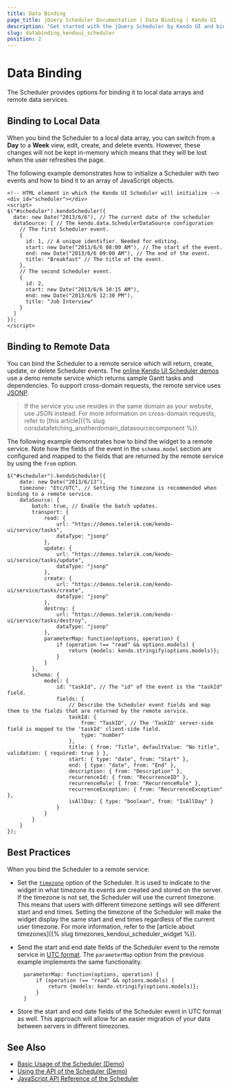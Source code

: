```yaml
---
title: Data Binding
page_title: jQuery Scheduler Documentation | Data Binding | Kendo UI
description: "Get started with the jQuery Scheduler by Kendo UI and bind the widget to local data arrays or remote data services."
slug: databinding_kendoui_scheduler
position: 2
---
```


# Data Binding

The Scheduler provides options for binding it to local data arrays and remote data services.

## Binding to Local Data

When you bind the Scheduler to a local data array, you can switch from a **Day** to a **Week** view, edit, create, and delete events. However, these changes will not be kept in-memory which means that they will be lost when the user refreshes the page.

The following example demonstrates how to initialize a Scheduler with two events and how to bind it to an array of JavaScript objects.

    <!-- HTML element in which the Kendo UI Scheduler will initialize -->
    <div id="scheduler"></div>
    <script>
    $("#scheduler").kendoScheduler({
      date: new Date("2013/6/6"), // The current date of the scheduler
      dataSource: [ // The kendo.data.SchedulerDataSource configuration
        // The first Scheduler event.
        {
          id: 1, // A unique identifier. Needed for editing.
          start: new Date("2013/6/6 08:00 AM"), // The start of the event.
          end: new Date("2013/6/6 09:00 AM"), // The end of the event.
          title: "Breakfast" // The title of the event.
        },
        // The second Scheduler event.
        {
          id: 2,
          start: new Date("2013/6/6 10:15 AM"),
          end: new Date("2013/6/6 12:30 PM"),
          title: "Job Interview"
        }
      ]
    });
    </script>

## Binding to Remote Data

You can bind the Scheduler to a remote service which will return, create, update, or delete Scheduler events. The [online Kendo UI Scheduler demos](https://demos.telerik.com/kendo-ui/scheduler/index) use a demo remote service which returns sample Gantt tasks and dependencies. To support cross-domain requests, the remote service uses [JSONP](https://en.wikipedia.org/wiki/JSONP).

> If the service you use resides in the same domain as your website, use JSON instead. For more information on cross-domain requests, refer to [this article]({% slug corsdatafetching_anotherdomain_datasourcecomponent %}).

The following example demonstrates how to bind the widget to a remote service. Note how the fields of the event in the `schema.model` section are configured and mapped to the fields that are returned by the remote service by using the `from` option.

    $("#scheduler").kendoScheduler({
        date: new Date("2013/6/13"),
        timezone: "Etc/UTC", // Setting the timezone is recommended when binding to a remote service.
        dataSource: {
            batch: true, // Enable the batch updates.
            transport: {
                read: {
                    url: "https://demos.telerik.com/kendo-ui/service/tasks",
                    dataType: "jsonp"
                },
                update: {
                    url: "https://demos.telerik.com/kendo-ui/service/tasks/update",
                    dataType: "jsonp"
                },
                create: {
                    url: "https://demos.telerik.com/kendo-ui/service/tasks/create",
                    dataType: "jsonp"
                },
                destroy: {
                    url: "https://demos.telerik.com/kendo-ui/service/tasks/destroy",
                    dataType: "jsonp"
                },
                parameterMap: function(options, operation) {
                    if (operation !== "read" && options.models) {
                        return {models: kendo.stringify(options.models)};
                    }
                }
            },
            schema: {
                model: {
                    id: "taskId", // The "id" of the event is the "taskId" field.
                    fields: {
                        // Describe the Scheduler event fields and map them to the fields that are returned by the remote service.
                        taskId: {
                            from: "TaskID", // The 'TaskID' server-side field is mapped to the 'taskId' client-side field.
                            type: "number"
                        },
                        title: { from: "Title", defaultValue: "No title", validation: { required: true } },
                        start: { type: "date", from: "Start" },
                        end: { type: "date", from: "End" },
                        description: { from: "Description" },
                        recurrenceId: { from: "RecurrenceID" },
                        recurrenceRule: { from: "RecurrenceRule" },
                        recurrenceException: { from: "RecurrenceException" },
                        isAllDay: { type: "boolean", from: "IsAllDay" }
                    }
                }
            }
        }
    });

## Best Practices

When you bind the Scheduler to a remote service:

* Set the [`timezone`](/api/web/scheduler#configuration-timezone) option of the Scheduler. It is used to indicate to the widget in what timezone its events are created and stored on the server. If the timezone is not set, the Scheduler will use the current timezone. This means that users with different timezone settings will see different start and end times. Setting the timezone of the Scheduler will make the widget display the same start and end times regardless of the current user timezone. For more information, refer to the [article about timezones]({% slug timezones_kendoui_scheduler_widget %}).
* Send the start and end date fields of the Scheduler event to the remote service in [UTC format](https://en.wikipedia.org/wiki/Coordinated_Universal_Time). The `parameterMap` option from the previous example implements the same functionality.

        parameterMap: function(options, operation) {
            if (operation !== "read" && options.models) {
                return {models: kendo.stringify(options.models)};
            }
        }

* Store the start and end date fields of the Scheduler event in UTC format as well. This approach will allow for an easier migration of your data between servers in different timezones.

## See Also

* [Basic Usage of the Scheduler (Demo)](https://demos.telerik.com/kendo-ui/scheduler/index)
* [Using the API of the Scheduler (Demo)](https://demos.telerik.com/kendo-ui/scheduler/api)
* [JavaScript API Reference of the Scheduler](/api/javascript/ui/scheduler)
